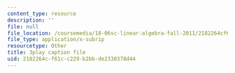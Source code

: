 ```yaml
---
content_type: resource
description: ''
file: null
file_location: /coursemedia/18-06sc-linear-algebra-fall-2011/2182264cf61cc229b2bbde2330378d44_FX4C-JpTFgY.srt
file_type: application/x-subrip
resourcetype: Other
title: 3play caption file
uid: 2182264c-f61c-c229-b2bb-de2330378d44
---
```

